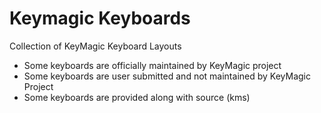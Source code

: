 # Keymagic Keyboards
Collection of KeyMagic Keyboard Layouts

* Some keyboards are officially maintained by KeyMagic project
* Some keyboards are user submitted and not maintained by KeyMagic Project
* Some keyboards are provided along with source (kms)
